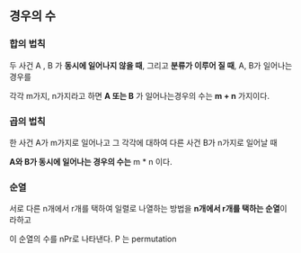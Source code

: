 ## 경우의 수

### 합의 법칙

두 사건 A , B 가 **동시에 일어나지 않을 때**,  그리고 **분류가 이루어 질 때**, A, B가 일어나는 경우를

각각 m가지, n가지라고 하면 **A 또는 B** 가 일어나는경우의 수는 **m + n** 가지이다.

### 곱의 법칙

한 사건 A가 m가지로 일어나고 그 각각에 대하여 다른 사건 B가 n가지로 일어날 때 

**A와 B가 동시에 일어나는 경우의 수는** m * n 이다.

### 순열

서로 다른 n개에서 r개를 택하여 일렬로 나열하는 방법을 **n개에서 r개를 택하는 순열**이라하고

이 순열의 수를 nPr로 나타낸다. P 는 permutation